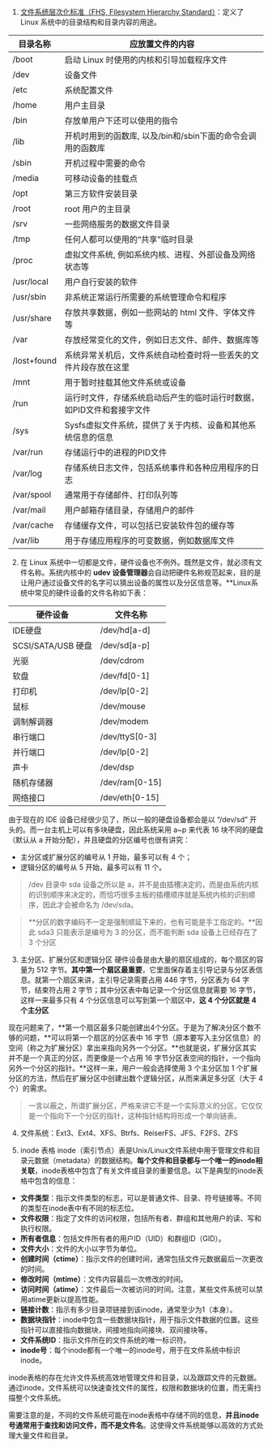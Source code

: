 1. [文件系统层次化标准（FHS, Filesystem Hierarchy Standard）](https://en.wikipedia.org/wiki/Filesystem_Hierarchy_Standard)：定义了 Linux 系统中的目录结构和目录内容的用途。

| 目录名称          | 应放置文件的内容                           |
|------------------|-----------------------------------------|
| /boot            | 启动 Linux 时使用的内核和引导加载程序文件        |
| /dev             | 设备文件                                  |
| /etc             | 系统配置文件                               |
| /home            | 用户主目录                                 |
| /bin             | 存放单用户下还可以使用的指令                |
| /lib             | 开机时用到的函数库, 以及/bin和/sbin下面的命令会调用的函数库 |
| /sbin            | 开机过程中需要的命令                         |
| /media           | 可移动设备的挂载点                           |
| /opt             | 第三方软件安装目录                          |
| /root            | root 用户的主目录                           |
| /srv             | 一些网络服务的数据文件目录                     |
| /tmp             | 任何人都可以使用的“共享”临时目录                |
| /proc            | 虚拟文件系统, 例如系统内核、进程、外部设备及网络状态等 |
| /usr/local       | 用户自行安装的软件                           |
| /usr/sbin        | 非系统正常运行所需要的系统管理命令和程序          |
| /usr/share       | 存放共享数据，例如一些网站的 html 文件、字体文件等 |
| /var             | 存放经常变化的文件，例如日志文件、邮件、数据库等   |
| /lost+found      | 系统异常关机后，文件系统自动检查时将一些丢失的文件片段存放在这里 |
| /mnt             | 用于暂时挂载其他文件系统或设备                  |
| /run             | 运行时文件，存储系统启动后产生的临时运行时数据，如PID文件和套接字文件 |
| /sys             | Sysfs虚拟文件系统，提供了关于内核、设备和其他系统信息的信息 |
| /var/run         | 存储运行中的进程的PID文件                     |
| /var/log         | 存储系统日志文件，包括系统事件和各种应用程序的日志 |
| /var/spool       | 通常用于存储邮件、打印队列等                   |
| /var/mail        | 用户邮箱存储目录，存储用户的邮件                |
| /var/cache       | 存储缓存文件，可以包括已安装软件包的缓存等        |
| /var/lib         | 用于存储应用程序的可变数据，例如数据库文件          |

2. 在 Linux 系统中一切都是文件，硬件设备也不例外。既然是文件，就必须有文件名称。系统内核中的 **udev 设备管理器**会自动把硬件名称规范起来，目的是让用户通过设备文件的名字可以猜出设备的属性以及分区信息等。**Linux系统中常见的硬件设备的文件名称如下表：

| 硬件设备 | 文件名称 |
|---------|---------|
| IDE硬盘 | /dev/hd[a-d] |
| SCSI/SATA/USB 硬盘 | /dev/sd[a-p] |
| 光驱 | /dev/cdrom |
| 软盘 | /dev/fd[0-1] |
| 打印机 | /dev/lp[0-2] |
| 鼠标 | /dev/mouse |
| 调制解调器 | /dev/modem |
| 串行端口 | /dev/ttyS[0-3] |
| 并行端口 | /dev/lp[0-2] |
| 声卡 | /dev/dsp |
| 随机存储器 | /dev/ram[0-15] |
| 网络接口 | /dev/eth[0-15] |

由于现在的 IDE 设备已经很少见了，所以一般的硬盘设备都会是以 “/dev/sd” 开头的。而一台主机上可以有多块硬盘，因此系统采用 a~p 来代表 16 块不同的硬盘（默认从 a 开始分配），并且硬盘的分区编号也很有讲究：
- 主分区或扩展分区的编号从 1 开始，最多可以有 4 个；
- 逻辑分区的编号从 5 开始，最多可以有 11 个。

> /dev 目录中 sda 设备之所以是 a，并不是由插槽决定的，而是由系统内核的识别顺序来决定的，而恰巧很多主板的插槽顺序就是系统内核的识别顺序，因此才会被命名为 /dev/sda。

> **分区的数字编码不一定是强制顺延下来的，也有可能是手工指定的。**因此 sda3 只能表示是编号为 3 的分区，而不能判断 sda 设备上已经存在了 3 个分区

3. 主分区、扩展分区和逻辑分区
硬件设备是由大量的扇区组成的，每个扇区的容量为 512 字节。**其中第一个扇区最重要**，它里面保存着主引导记录与分区表信息。就第一个扇区来讲，主引导记录需要占用 446 字节，分区表为 64 字节，结束符占用 2 字节；其中分区表中每记录一个分区信息就需要 16 字节，这样一来最多只有 4 个分区信息可以写到第一个扇区中，**这 4 个分区就是 4 个主分区**

现在问题来了，**第一个扇区最多只能创建出4个分区。于是为了解决分区个数不够的问题，**可以将第一个扇区的分区表中 16 字节（原本要写入主分区信息）的空间（称之为扩展分区）拿出来指向另外一个分区。**也就是说，扩展分区其实并不是一个真正的分区，而更像是一个占用 16 字节分区表空间的指针，一个指向另外一个分区的指针。**这样一来，用户一般会选择使用 3 个主分区加 1 个扩展分区的方法，然后在扩展分区中创建出数个逻辑分区，从而来满足多分区（大于 4 个）的需求。

> 一言以蔽之，所谓扩展分区，严格来讲它不是一个实际意义的分区，它仅仅是一个指向下一个分区的指针，这种指针结构将形成一个单向链表。

4. 文件系统：Ext3、Ext4、XFS、Btrfs、ReiserFS、JFS、F2FS、ZFS

5. inode 表格
inode（索引节点）表是Unix/Linux文件系统中用于管理文件和目录元数据（metadata）的数据结构。**每个文件和目录都与一个唯一的inode相关联**，inode表格中包含了有关文件或目录的重要信息。以下是典型的inode表格中包含的信息：
- **文件类型**：指示文件类型的标志，可以是普通文件、目录、符号链接等。不同的类型在inode表中有不同的标志位。
- **文件权限**：指定了文件的访问权限，包括所有者、群组和其他用户的读、写和执行权限。
- **所有者信息**：包括文件所有者的用户ID（UID）和群组ID（GID）。
- **文件大小**：文件的大小以字节为单位。
- **创建时间（ctime）**：指示文件的创建时间，通常包括文件元数据最后一次更改的时间。
- **修改时间（mtime）**：文件内容最后一次修改的时间。
- **访问时间（atime）**：文件最后一次被访问的时间。注意，某些文件系统可以禁用atime更新以提高性能。
- **链接计数**：指示有多少目录项链接到该inode，通常至少为1（本身）。
- **数据块指针**：inode中包含一些数据块指针，用于指示文件数据的位置。这些指针可以直接指向数据块，间接地指向间接块、双间接块等。
- **文件系统ID**：指示文件所在的文件系统的唯一标识符。
- **inode号**：每个inode都有一个唯一的inode号，用于在文件系统中标识inode。

inode表格的存在允许文件系统高效地管理文件和目录，以及跟踪文件的元数据。通过inode，文件系统可以快速查找文件的属性，权限和数据块的位置，而无需扫描整个文件系统。

需要注意的是，不同的文件系统可能在inode表格中存储不同的信息，**并且inode号通常用于查找和访问文件，而不是文件名**。这使得文件系统能够以高效的方式处理大量文件和目录。
